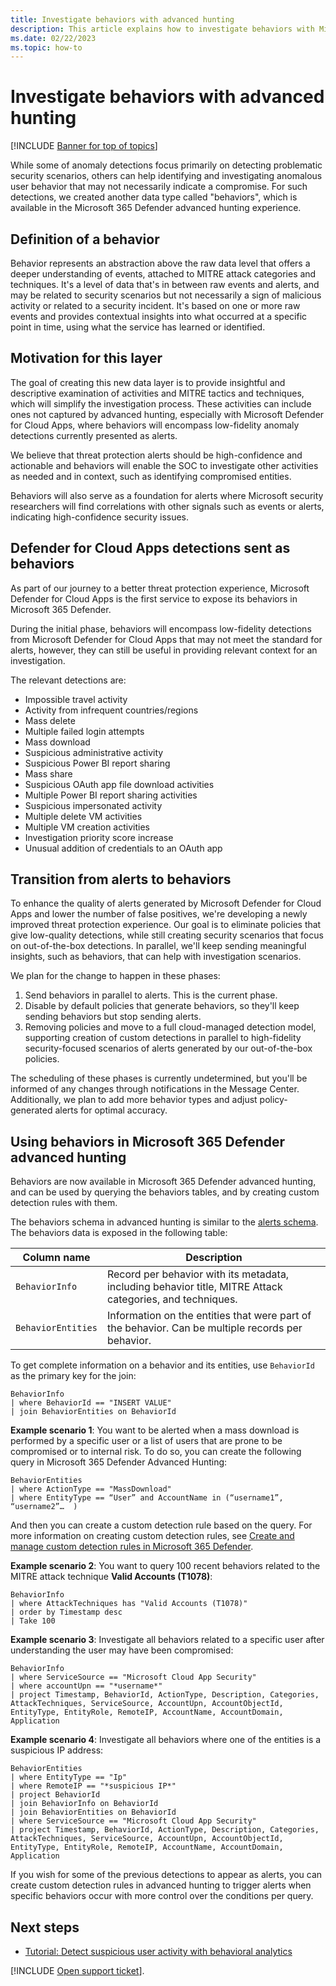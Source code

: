 ```yaml
---
title: Investigate behaviors with advanced hunting
description: This article explains how to investigate behaviors with Microsoft 365 Defender advanced hunting in Microsoft Defender for Cloud Apps. 
ms.date: 02/22/2023
ms.topic: how-to
---
```

# Investigate behaviors with advanced hunting

[!INCLUDE [Banner for top of topics](includes/banner.md)]

While some of anomaly detections focus primarily on detecting problematic security scenarios, others can help identifying and investigating anomalous user behavior that may not necessarily indicate a compromise. For such detections, we created another data type called "behaviors", which is available in the Microsoft 365 Defender advanced hunting experience.

## Definition of a behavior

Behavior represents an abstraction above the raw data level that offers a deeper understanding of events, attached to MITRE attack categories and techniques. It's a level of data that's in between raw events and alerts, and may be related to security scenarios but not necessarily a sign of malicious activity or related to a security incident. It's based on one or more raw events and provides contextual insights into what occurred at a specific point in time, using what the service has learned or identified.

## Motivation for this layer

The goal of creating this new data layer is to provide insightful and descriptive examination of activities and MITRE tactics and techniques, which will simplify the investigation process. These activities can include ones not captured by advanced hunting, especially with Microsoft Defender for Cloud Apps, where behaviors will encompass low-fidelity anomaly detections currently presented as alerts.

We believe that threat protection alerts should be high-confidence and actionable and behaviors will enable the SOC to investigate other activities as needed and in context, such as identifying compromised entities.

Behaviors will also serve as a foundation for alerts where Microsoft security researchers will find correlations with other signals such as events or alerts, indicating high-confidence security issues.

## Defender for Cloud Apps detections sent as behaviors

As part of our journey to a better threat protection experience, Microsoft Defender for Cloud Apps is the first service to expose its behaviors in Microsoft 365 Defender.

During the initial phase, behaviors will encompass low-fidelity detections from Microsoft Defender for Cloud Apps that may not meet the standard for alerts, however, they can still be useful in providing relevant context for an investigation.

The relevant detections are:

- Impossible travel activity
- Activity from infrequent countries/regions
- Mass delete
- Multiple failed login attempts
- Mass download
- Suspicious administrative activity
- Suspicious Power BI report sharing
- Mass share
- Suspicious OAuth app file download activities
- Multiple Power BI report sharing activities
- Suspicious impersonated activity
- Multiple delete VM activities
- Multiple VM creation activities
- Investigation priority score increase
- Unusual addition of credentials to an OAuth app

## Transition from alerts to behaviors

To enhance the quality of alerts generated by Microsoft Defender for Cloud Apps and lower the number of false positives, we're developing a newly improved threat protection experience. Our goal is to eliminate policies that give low-quality detections, while still creating security scenarios that focus on out-of-the-box detections. In parallel, we'll keep sending meaningful insights, such as behaviors, that can help with investigation scenarios.

We plan for the change to happen in these phases:

1. Send behaviors in parallel to alerts. This is the current phase.
1. Disable by default policies that generate behaviors, so they'll keep sending behaviors but stop sending alerts.
1. Removing policies and move to a full cloud-managed detection model, supporting creation of custom detections in parallel to high-fidelity security-focused scenarios of alerts generated by our out-of-the-box policies.

The scheduling of these phases is currently undetermined, but you'll be informed of any changes through notifications in the Message Center. Additionally, we plan to add more behavior types and adjust policy-generated alerts for optimal accuracy.

## Using behaviors in Microsoft 365 Defender advanced hunting

Behaviors are now available in Microsoft 365 Defender advanced hunting, and can be used by querying the behaviors tables, and by creating custom detection rules with them.

The behaviors schema in advanced hunting is similar to the [alerts schema](/microsoft-365/security/defender/advanced-hunting-alertinfo-table). The behaviors data is exposed in the following table:

|Column name  |Description  |
|---------|---------|
|`BehaviorInfo`    |  Record per behavior with its metadata, including behavior title, MITRE Attack categories, and techniques. |
| `BehaviorEntities`      | Information on the entities that were part of the behavior. Can be multiple records per behavior.        |

To get complete information on a behavior and its entities, use `BehaviorId` as the primary key for the join:

```kusto
BehaviorInfo
| where BehaviorId == "INSERT VALUE"
| join BehaviorEntities on BehaviorId
```

**Example scenario 1**: You want to be alerted when a mass download is performed by a specific user or a list of users that are prone to be compromised or to internal risk. To do so, you can create the following query in Microsoft 365 Defender Advanced Hunting:

```kusto
BehaviorEntities
| where ActionType == "MassDownload" 
| where EntityType == “User” and AccountName in (“username1”, “username2”…  ) 
```

And then you can create a custom detection rule based on the query. For more information on creating custom detection rules, see [Create and manage custom detection rules in Microsoft 365 Defender](/microsoft-365/security/defender/custom-detection-rules).

**Example scenario 2**: You want to query 100 recent behaviors related to the MITRE attack technique **Valid Accounts (T1078)**:

```kusto
BehaviorInfo
| where AttackTechniques has "Valid Accounts (T1078)"
| order by Timestamp desc 
| Take 100
```

**Example scenario 3**: Investigate all behaviors related to a specific user after understanding the user may have been compromised:

```kusto
BehaviorInfo
| where ServiceSource == "Microsoft Cloud App Security"
| where accountUpn == "*username*"
| project Timestamp, BehaviorId, ActionType, Description, Categories, AttackTechniques, ServiceSource, AccountUpn, AccountObjectId, EntityType, EntityRole, RemoteIP, AccountName, AccountDomain, Application
```

**Example scenario 4**: Investigate all behaviors where one of the entities is a suspicious IP address:

```kusto
BehaviorEntities
| where EntityType == "Ip"
| where RemoteIP == "*suspicious IP*"
| project BehaviorId
| join BehaviorInfo on BehaviorId
| join BehaviorEntities on BehaviorId
| where ServiceSource == "Microsoft Cloud App Security"
| project Timestamp, BehaviorId, ActionType, Description, Categories, AttackTechniques, ServiceSource, AccountUpn, AccountObjectId, EntityType, EntityRole, RemoteIP, AccountName, AccountDomain, Application
```

If you wish for some of the previous detections to appear as alerts, you can create custom detection rules in advanced hunting to trigger alerts when specific behaviors occur with more control over the conditions per query.

## Next steps

- [Tutorial: Detect suspicious user activity with behavioral analytics](tutorial-suspicious-activity.md)

[!INCLUDE [Open support ticket](includes/support.md)].
